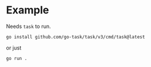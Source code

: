# Example

Needs `task` to run. 

```
go install github.com/go-task/task/v3/cmd/task@latest
```

or just 
``` 
go run .
```

